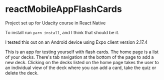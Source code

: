 # reactMobileAppFlashCards
Project set up for Udacity course in React Native

To install run `yarn install`, and I think that should be it.

I tested this out on an Android device using Expo client version 2.17.4

This is an app for testing yourself with flash cards. The home page is a list of your decks. There's tab navigation at the bottom of the page to add a new deck. Clicking on the decks listed on the home page takes the user to an individual view of the deck where you can add a card, take the quiz or delete the deck.
